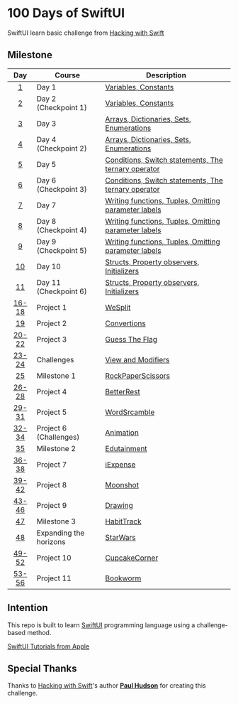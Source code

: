 # 100 Days of SwiftUI

SwiftUI learn basic challenge from [Hacking with Swift](https://www.hackingwithswift.com/100/swiftui)

## Milestone

| Day | Course | Description |
|:---:|--------|-------------|
|[1](https://www.hackingwithswift.com/100/swiftui/1)| Day 1 | [Variables, Constants](https://github.com/chxenia/100-Days-Of-SwiftUI/tree/main/Day%2001) |
|[2](https://www.hackingwithswift.com/100/swiftui/2)| Day 2 (Checkpoint 1) | [Variables, Constants](https://github.com/chxenia/100-Days-Of-SwiftUI/tree/main/Day%2002) |
|[3](https://www.hackingwithswift.com/100/swiftui/3)| Day 3 | [Arrays, Dictionaries, Sets, Enumerations](https://github.com/chxenia/100-Days-Of-SwiftUI/tree/main/Day%2003) |
|[4](https://www.hackingwithswift.com/100/swiftui/4)| Day 4 (Checkpoint 2) | [Arrays, Dictionaries, Sets, Enumerations](https://github.com/chxenia/100-Days-Of-SwiftUI/tree/main/Day%2004) |
|[5](https://www.hackingwithswift.com/100/swiftui/5)| Day 5 | [Conditions, Switch statements, The ternary operator](https://github.com/chxenia/100-Days-Of-SwiftUI/tree/main/Day%2005) |
|[6](https://www.hackingwithswift.com/100/swiftui/6)| Day 6 (Checkpoint 3)| [Conditions, Switch statements, The ternary operator](https://github.com/chxenia/100-Days-Of-SwiftUI/tree/main/Day%2006) |
|[7](https://www.hackingwithswift.com/100/swiftui/7)| Day 7 | [Writing functions, Tuples, Omitting parameter labels](https://github.com/chxenia/100-Days-Of-SwiftUI/tree/main/Day%2007) |
|[8](https://www.hackingwithswift.com/100/swiftui/7)| Day 8 (Checkpoint 4)| [Writing functions, Tuples, Omitting parameter labels](https://github.com/chxenia/100-Days-Of-SwiftUI/tree/main/Day%2008) |
|[9](https://www.hackingwithswift.com/100/swiftui/7)| Day 9 (Checkpoint 5)| [Writing functions, Tuples, Omitting parameter labels](https://github.com/chxenia/100-Days-Of-SwiftUI/tree/main/Day%2009) |
|[10](https://www.hackingwithswift.com/100/swiftui/7)| Day 10 | [Structs, Property observers, Initializers](https://github.com/chxenia/100-Days-Of-SwiftUI/tree/main/Day%2010) |
|[11](https://www.hackingwithswift.com/100/swiftui/7)| Day 11 (Checkpoint 6) | [Structs, Property observers, Initializers](https://github.com/chxenia/100-Days-Of-SwiftUI/tree/main/Day%2011) |
|[16-18](https://www.hackingwithswift.com/100/swiftui/16)| Project 1 | [WeSplit](https://github.com/chxenia/100-Days-Of-SwiftUI/tree/main/Days%2016-18%20(WeSplit)) |
|[19](https://www.hackingwithswift.com/100/swiftui/19)| Project 2 | [Convertions](https://github.com/chxenia/100-Days-Of-SwiftUI/tree/main/Day%2019%20(Challenge)) |
|[20-22](https://www.hackingwithswift.com/100/swiftui/22)| Project 3 | [Guess The Flag](https://github.com/chxenia/100-Days-Of-SwiftUI/tree/main/Days%2020-22%20(Guess%20the%20Flag)) |
|[23-24](https://www.hackingwithswift.com/100/swiftui/24)| Challenges | [View and Modifiers](https://github.com/chxenia/100-Days-Of-SwiftUI/tree/main/Days%2023-24%20(Views%20and%20modifiers)) |
|[25](https://www.hackingwithswift.com/100/swiftui/24)| Milestone 1 | [RockPaperScissors](https://github.com/chxenia/100-Days-Of-SwiftUI/tree/main/Day%2025%20(Milestone%201:%20RockPaperScissors)) |
|[26-28](https://www.hackingwithswift.com/100/swiftui/26)| Project 4 | [BetterRest](https://github.com/chxenia/100-Days-Of-SwiftUI/tree/main/Days%2026-28%20(Better%20Rest))|
|[29-31](https://www.hackingwithswift.com/100/swiftui/29)| Project 5 | [WordSrcamble](https://github.com/chxenia/100-Days-Of-SwiftUI/tree/main/Days%2029-31%20(Word%20Scramble)) |
|[32-34](https://www.hackingwithswift.com/100/swiftui/32)| Project 6 (Challenges) | [Animation](https://github.com/chxenia/100-Days-Of-SwiftUI/tree/main/Days%2032-34%20(Animation)) |
|[35](https://www.hackingwithswift.com/100/swiftui/35)| Milestone 2| [Edutainment](https://github.com/chxenia/100-Days-Of-SwiftUI/tree/main/Day%2035%20(Milestone%202:%20Edutainment)) |
|[36-38](https://www.hackingwithswift.com/100/swiftui/36)| Project 7 | [iExpense](https://github.com/chxenia/100-Days-Of-SwiftUI/tree/main/Days%2036-38%20(iExpense)) |
|[39-42](https://www.hackingwithswift.com/100/swiftui/39)| Project 8 | [Moonshot](https://github.com/chxenia/100-Days-Of-SwiftUI/tree/main/Days%2039-42%20(Moonshot)%20) |
|[43-46](https://www.hackingwithswift.com/100/swiftui/43)| Project 9 | [Drawing](https://github.com/chxenia/100-Days-Of-SwiftUI/tree/main/Days%2043-46%20(Drawing)) |
|[47](https://www.hackingwithswift.com/100/swiftui/47)| Milestone 3 | [HabitTrack](https://github.com/chxenia/100-Days-Of-SwiftUI/tree/main/Day%2047%20(Milestone%203:%20HabitTrack)) |
|[48](https://www.hackingwithswift.com/100/swiftui/48)| Expanding the horizons | [StarWars]() |
|[49-52](https://www.hackingwithswift.com/100/swiftui/47)| Project 10 | [CupcakeCorner](https://github.com/chxenia/100-Days-Of-SwiftUI/tree/main/Days%2049-52%20(CupcakeCorner)) |
|[53-56](https://www.hackingwithswift.com/100/swiftui/53)| Project 11 | [Bookworm](https://github.com/chxenia/100-Days-Of-SwiftUI/tree/main/Days%2053-56%20(Bookworm)) |



## Intention

This repo is built to learn [SwiftUI](https://developer.apple.com/swiftui/) programming language using a challenge-based method.

[SwiftUI Tutorials from Apple](https://developer.apple.com/tutorials/SwiftUI)

## Special Thanks

Thanks to [Hacking with Swift](https://www.hackingwithswift.com/)'s author [**Paul Hudson**](https://www.hackingwithswift.com/about) for creating this challenge.
